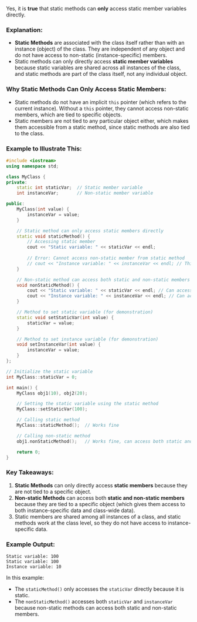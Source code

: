 Yes, it is **true** that static methods can **only** access static member variables directly.

### Explanation:
- **Static Methods** are associated with the class itself rather than with an instance (object) of the class. They are independent of any object and do not have access to non-static (instance-specific) members.
- Static methods can only directly access **static member variables** because static variables are shared across all instances of the class, and static methods are part of the class itself, not any individual object.
  
### Why Static Methods Can Only Access Static Members:
- Static methods do not have an implicit `this` pointer (which refers to the current instance). Without a `this` pointer, they cannot access non-static members, which are tied to specific objects.
- Static members are not tied to any particular object either, which makes them accessible from a static method, since static methods are also tied to the class.

### Example to Illustrate This:

```cpp
#include <iostream>
using namespace std;

class MyClass {
private:
    static int staticVar;  // Static member variable
    int instanceVar;       // Non-static member variable

public:
    MyClass(int value) {
        instanceVar = value;
    }

    // Static method can only access static members directly
    static void staticMethod() {
        // Accessing static member
        cout << "Static variable: " << staticVar << endl;
        
        // Error: Cannot access non-static member from static method
        // cout << "Instance variable: " << instanceVar << endl; // This will cause a compile-time error
    }

    // Non-static method can access both static and non-static members
    void nonStaticMethod() {
        cout << "Static variable: " << staticVar << endl; // Can access static member
        cout << "Instance variable: " << instanceVar << endl; // Can access non-static member
    }

    // Method to set static variable (for demonstration)
    static void setStaticVar(int value) {
        staticVar = value;
    }

    // Method to set instance variable (for demonstration)
    void setInstanceVar(int value) {
        instanceVar = value;
    }
};

// Initialize the static variable
int MyClass::staticVar = 0;

int main() {
    MyClass obj1(10), obj2(20);

    // Setting the static variable using the static method
    MyClass::setStaticVar(100);

    // Calling static method
    MyClass::staticMethod();  // Works fine

    // Calling non-static method
    obj1.nonStaticMethod();   // Works fine, can access both static and non-static

    return 0;
}
```

### Key Takeaways:
1. **Static Methods** can only directly access **static members** because they are not tied to a specific object.
2. **Non-static Methods** can access both **static and non-static members** because they are tied to a specific object (which gives them access to both instance-specific data and class-wide data).
3. Static members are shared among all instances of a class, and static methods work at the class level, so they do not have access to instance-specific data.

### Example Output:
```
Static variable: 100
Static variable: 100
Instance variable: 10
```

In this example:
- The `staticMethod()` only accesses the `staticVar` directly because it is static.
- The `nonStaticMethod()` accesses both `staticVar` and `instanceVar` because non-static methods can access both static and non-static members.
